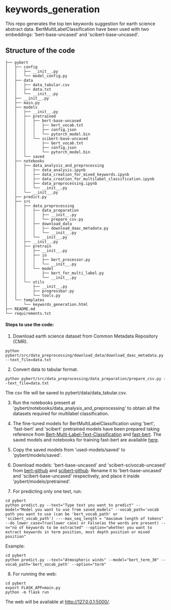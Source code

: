 # keywords_generation

This repo generates the top ten keywords suggestion for earth science abstract data. BertMultiLabelClassification have been used with two embeddings: 'bert-base-uncased' and 'scibert-base-uncased'.

## Structure of the code
```
├── pybert
│   ├── config
│   │   ├── __init__.py
│   │   └── model_config.py
│   ├── data
│   │   ├── data_tabular.csv
│   │   ├── data.txt
│   │   └── __init__.py
│   ├── __init__.py
│   ├── main.py
│   ├── models
│   │   ├── __init__.py
│   │   ├── pretrained
│   │   │   ├── bert-base-uncased
│   │   │   │   ├── bert_vocab.txt
│   │   │   │   ├── config.json
│   │   │   │   └── pytorch_model.bin
│   │   │   └── scibert-base-uncased
│   │   │       ├── bert_vocab.txt
│   │   │       ├── config.json
│   │   │       └── pytorch_model.bin
│   │   └── saved
│   ├── notebooks
│   │   ├── data_analysis_and_preprocessing
│   │   │   ├── data_analysis.ipynb
│   │   │   ├── data_creation_for_mixed_keywords.ipynb
│   │   │   ├── data_creation_for_multilabel_classification.ipynb
│   │   │   ├── data_preprocessing.ipynb
│   │   │   └── __init__.py
│   │   └── __init__.py
│   ├── predict.py
│   ├── src
│   │   ├── data_preprocessing
│   │   │   ├── data_preparation
│   │   │   │   ├── __init__.py
│   │   │   │   └── prepare_csv.py
│   │   │   ├── download_data
│   │   │   │   ├── download_daac_metadata.py
│   │   │   │   └── __init__.py
│   │   │   └── __init__.py
│   │   ├── __init__.py
│   │   ├── pretrain
│   │   │   ├── __init__.py
│   │   │   ├── io
│   │   │   │   ├── bert_processor.py
│   │   │   │   └── __init__.py
│   │   │   └── model
│   │   │       ├── bert_for_multi_label.py
│   │   │       └── __init__.py
│   │   └── utils
│   │       ├── __init__.py
│   │       ├── progressbar.py
│   │       └── tools.py
│   └── templates
│       └── keywords_generation.html
├── README.md
└── requirements.txt
```
#### Steps to use the code:
1. Download earth science dataset from Common Metadata Repository (CMR).
```
python pybert/src/data_preprocessing/download_data/download_daac_metadata.py --text_file=data.txt
```
2. Convert data to tabular format.
```
python pybert/src/data_preprocessing/data_preparation/prepare_csv.py --text_file=data.txt
```
The csv file will be saved to pybert/data/data_tabular.csv.

3. Run the notebooks present at 'pybert/notebooks/data_analysis_and_preprocessing' to obtain all the datasets required for multilabel classification.

4. The fine-tuned models for BertMultiLabelClassification using 'bert', 'fast-bert' and 'scibert' pretrained models have been prepared taking reference from [Bert-Multi-Label-Text-Classification](https://github.com/lonePatient/Bert-Multi-Label-Text-Classification) and [fast-bert](https://github.com/kaushaltrivedi/fast-bert). The saved models and notebooks for training fast-bert are available [here](https://drive.google.com/drive/folders/1lWEodLbNufo8u5k-DMq27ctdO0NoGFY4?usp=sharing).

5. Copy the saved models from 'used-models/saved' to 'pybert/models/saved'.

6. Download models: 'bert-base-uncased' and 'scibert-scivocab-uncased' from [bert-github](https://github.com/google-research/bert) and [scibert-github](https://github.com/allenai/scibert). Rename it to 'bert-base-uncased' and 'scibert-base-uncased' respectively, and place it inside 'pybert/models/pretrained'.

7. For predicting only one text, run:
```
cd pybert
python predict.py --text="Type text you want to predict" --model="Model you want to use from saved_models" --vocab_path='vocab path you want to use (can be 'bert_vocab_path' or 'scibert_vocab_path') ----max_seq_length = "maximum length of tokens" --do_lower_case=True(lower case) or False(as the words are present) --n="no of keywords to be extracted" --option="whether you want to extract keywords in term position, most depth position or mixed position"
```
Example:
```
cd pybert
python predict.py --text="Atmospheric winds" --model="bert_term_30" --vocab_path='bert_vocab_path' --option="term"
```

8. For running the web:
```
cd pybert
export FLASK_APP=main.py
python -m flask run
```
The web will be available at http://127.0.0.1:5000/.




